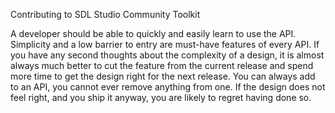 Contributing to SDL Studio Community Toolkit

A developer should be able to quickly and easily learn to use the API. 
Simplicity and a low barrier to entry are must-have features of every API. If you have any second thoughts about the complexity of a design, it is almost always much better to cut the feature from the current release and spend more time to get the design right for the next release. 
You can always add to an API, you cannot ever remove anything from one. If the design does not feel right, and you ship it anyway, you are likely to regret having done so.
